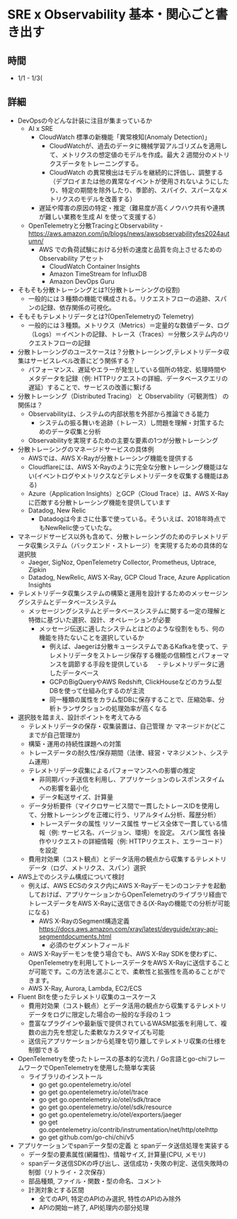 # SRE x Observability 基本・関心ごと書き出す

## 時間
- 1/1 - 1/3(

## 詳細
  
- DevOpsの今どんな計装に注目が集まっているか
    - AI x SRE
        - CloudWatch 標準の新機能「異常検知(Anomaly Detection)」
            - CloudWatchが、過去のデータに機械学習アルゴリズムを適用して、メトリクスの想定値のモデルを作成。最大 2 週間分のメトリクスデータをトレーニングする。
            - CloudWatch の異常検出はモデルを継続的に評価し、調整する（デプロイまたは他の異常なイベントが使用されないようにしたり、特定の期間を除外したり、季節的、スパイク、スパースなメトリクスのモデルを改善する）
        - 遅延や障害の原因の特定・推定（難易度が高くノウハウ共有や連携が難しい業務を生成 AI を使って支援する）
    - OpenTelemetryと分散TracingとObservability - https://aws.amazon.com/jp/blogs/news/awsobservabilityfes2024autumn/
        - AWS での負荷試験における分析の速度と品質を向上させるための Observability アセット
            - CloudWatch Container Insights
            - Amazon TimeStream for InfluxDB
            - Amazon DevOps Guru
- そもそも分散トレーシングとは?(分散トレーシングの役割)
    - 一般的には３種類の機能で構成される。リクエストフローの追跡、スパンの記録、依存関係の可視化。
- そもそもテレメトリデータとは?(OpenTelemetryの Telemetry)
    - 一般的には３種類。メトリクス（Metrics）＝定量的な数値データ、ログ（Logs）＝イベントの記録、トレース（Traces）＝分散システム内のリクエストフローの記録
- 分散トレーシングのユースケースは？分散トレーシング,テレメトリデータ収集はサービスレベル改善にどう関係する？
    - パフォーマンス、遅延やエラーが発生している個所の特定、処理時間やメタデータを記録（例: HTTPリクエストの詳細、データベースクエリの遅延）することで、サービスの改善に繋げる
- 分散トレーシング（Distributed Tracing） と Observability（可観測性） の関係は？
    - Observabilityは、システムの内部状態を外部から推論できる能力
        - システムの振る舞いを追跡（トレース）し問題を理解・対策するためのデータ収集と分析
    - Observabilityを実現するための主要な要素の1つが分散トレーシング
- 分散トレーシングのマネージドサービスの具体例
    - AWSでは、AWS X-Rayが分散トレーシング機能を提供する
    - Cloudflareには、AWS X-Rayのように完全な分散トレーシング機能はない(イベントログやメトリクスなどテレメトリデータを収集する機能はある)
    - Azure（Application Insights）とGCP（Cloud Trace）は、AWS X-Rayに匹敵する分散トレーシング機能を提供しています
    - Datadog, New Relic
      - Datadogは今まさに仕事で使っている。そういえば、2018年時点でもNewRelic使っていたな。
- マネージドサービス以外も含めて、分散トレーシングのためのテレメトリデータ収集システム（バックエンド・ストレージ）を実現するための具体的な選択肢
    - Jaeger, SigNoz, OpenTelemetry Collector, Prometheus, Uptrace, Zipkin
    - Datadog, NewRelic, AWS X-Ray, GCP Cloud Trace, Azure Application Insights
- テレメトリデータ収集システムの構築と運用を設計するためのメッセージングシステムとデータベースシステム
  - メッセージングシステムとデータベースシステムに関する一定の理解と特徴に基づいた選択、設計、オペレーションが必要
    - メッセージ伝送に適したシステムとはどのような役割をもち、何の機能を持たないことを選択しているか
      - 例えば、Jaegerは分散キューシステムであるKafkaを使って、テレメトリデータをストレージ保存する機能の信頼性とパフォーマンスを調節する手段を提供している
　  - テレメトリデータに適したデータベース
      - GCPのBigQueryやAWS Redshift, ClickHouseなどのカラム型DBを使って仕組み化するのが主流
      - 同一種類の属性をカラム型DBに保存することで、圧縮効率、分析トランザクションの処理効率が高くなる
- 選択肢を踏まえ、設計ポイントを考えてみる
    - テレメトリデータの保存・収集装置は、自己管理 か マネージドか(どこまでが自己管理か)
    - 構築・運用の持続性課題への対策
    - トレースデータの耐久性/保存期間（法律、経営・マネジメント、システム運用）
    - テレメトリデータ収集によるパフォーマンスへの影響の推定
        - 非同期バッチ送信を利用し、アプリケーションのレスポンスタイムへの影響を最小化
        - データ転送サイズ、計算量
    - データ分析要件（マイクロサービス間で一貫したトレースIDを使用して、分散トレーシングを正確に行う、リアルタイム分析、履歴分析）
        - トレースデータの属性
            リソース属性
                サービス全体で一貫している情報（例: サービス名、バージョン、環境）を設定。
            スパン属性
                各操作やリクエストの詳細情報（例: HTTPリクエスト、エラーコード）を設定
    - 費用対効果（コスト観点）とデータ活用の観点から収集するテレメトリデータ（ログ、メトリクス、スパン）選択
- AWS上でのシステム構成について検討
  - 例えば、AWS ECSのタスク内にAWS X-Rayデーモンのコンテナを起動しておけば、アプリケーションからOpenTelemetryのライブラリ経由でトレースデータをAWS X-Rayに送信できる(X-Rayの機能での分析が可能になる)
    - AWS X-RayのSegment構造定義 https://docs.aws.amazon.com/xray/latest/devguide/xray-api-segmentdocuments.html
        - 必須のセグメントフィールド
  - AWS X-Rayデーモンを使う場合でも、AWS X-Ray SDKを使わずに、OpenTelemetryを利用してトレースデータをAWS X-Rayに送信することが可能です。この方法を選ぶことで、柔軟性と拡張性を高めることができます。
  - AWS X-Ray, Aurora, Lambda, EC2/ECS
- Fluent Bitを使ったテレメトリ収集のユースケース
  - 費用対効果（コスト観点）とデータ活用の観点から収集するテレメトリデータをログに限定した場合の一般的な手段の１つ
  - 豊富なプラグインや最新版で提供されているWASM拡張を利用して、複数の出力先を想定した柔軟なカスタマイズも可能
  - 送信元アプリケーションから処理を切り離してテレメトリ収集の仕様を制御できる
- OpenTelemetryを使ったトレースの基本的な流れ / Go言語とgo-chiフレームワークでOpenTelemetryを使用した簡単な実装
  - ライブラリのインストール
    - go get go.opentelemetry.io/otel
    - go get go.opentelemetry.io/otel/trace
    - go get go.opentelemetry.io/otel/sdk/trace
    - go get go.opentelemetry.io/otel/sdk/resource
    - go get go.opentelemetry.io/otel/exporters/jaeger
    - go get go.opentelemetry.io/contrib/instrumentation/net/http/otelhttp
    - go get github.com/go-chi/chi/v5
- アプリケーションでspanデータ型の定義 と spanデータ送信処理を実装する
  - データ型の要素属性(網羅性)、情報サイズ, 計算量(CPU, メモリ)
  - spanデータ送信SDKの呼び出し、送信成功・失敗の判定、送信失敗時の制御（リトライ・２次保存）
  - 部品種類, ファイル・関数・型の命名、コメント
  - 計測対象とする区間
    - 全てのAPI, 特定のAPIのみ選択, 特性のAPIのみ除外
    - APIの開始ー終了, API処理内の部分処理
